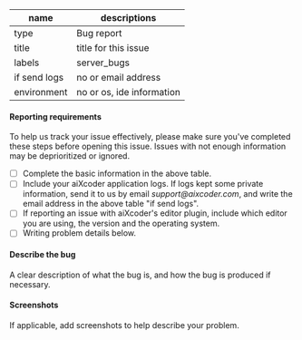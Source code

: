 | name    | descriptions    |
| ---- | ---- |
| type    | Bug report    |
| title    | title for this issue    |
| labels    | server_bugs    |
| if send logs    |  no or email address   |
| environment    |  no or os, ide information  |

#### Reporting requirements

To help us track your issue effectively, please make sure you've completed these steps before opening this issue. Issues with not enough information may be deprioritized or ignored.

- [ ]	Complete the basic information in the above table.
- [ ] Include your aiXcoder application logs. If logs kept some private information, send it to us by email _support@aixcoder.com_, and write the email address in the above table "if send logs".
- [ ] If reporting an issue with aiXcoder's editor plugin, include which editor you are using, the version and the operating system.
- [ ] Writing problem details below.

#### Describe the bug

A clear description of what the bug is, and how the bug is produced if necessary.

#### Screenshots

If applicable, add screenshots to help describe your problem.
